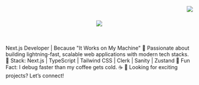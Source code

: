 <img align="right" src="https://visitor-badge.laobi.icu/badge?page_id=daniyalahmed21.daniyalahmed21" />

<h1 align="center">
    <img src="https://readme-typing-svg.herokuapp.com/?font=Righteous&size=35&center=true&vCenter=true&width=500&height=70&duration=4000&lines=Hi+There!+👋;+I'm+Daniyal!;" />
</h1>

<br/>

Next.js Developer | Because "It Works on My Machine"
🚀 Passionate about building lightning-fast, scalable web applications with modern tech stacks.
🔹 Stack: Next.js | TypeScript | Tailwind CSS | Clerk | Sanity | Zustand
🎯 Fun Fact: I debug faster than my coffee gets cold. ☕
👀 Looking for exciting projects? Let’s connect!
